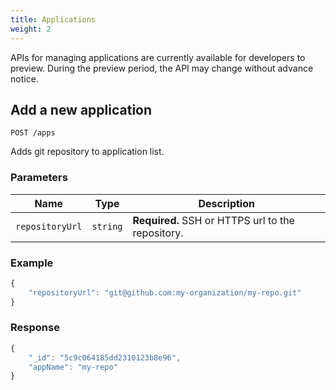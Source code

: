 ```yaml
---
title: Applications
weight: 2
---
```


APIs for managing applications are currently available for developers to preview. During the preview period, the API may change without advance notice.

## Add a new application

`POST /apps`

Adds git repository to application list.

### Parameters

| **Name**        | **Type** | **Description** |
| --------------- | -------- | --------------- |
| `repositoryUrl` | `string` | **Required.** SSH or HTTPS url to the repository. |

### Example

```javascript
{
    "repositoryUrl": "git@github.com:my-organization/my-repo.git"
}
```

### Response

```javascript
{
    "_id": "5c9c064185dd2310123b8e96",
    "appName": "my-repo"
}
```

